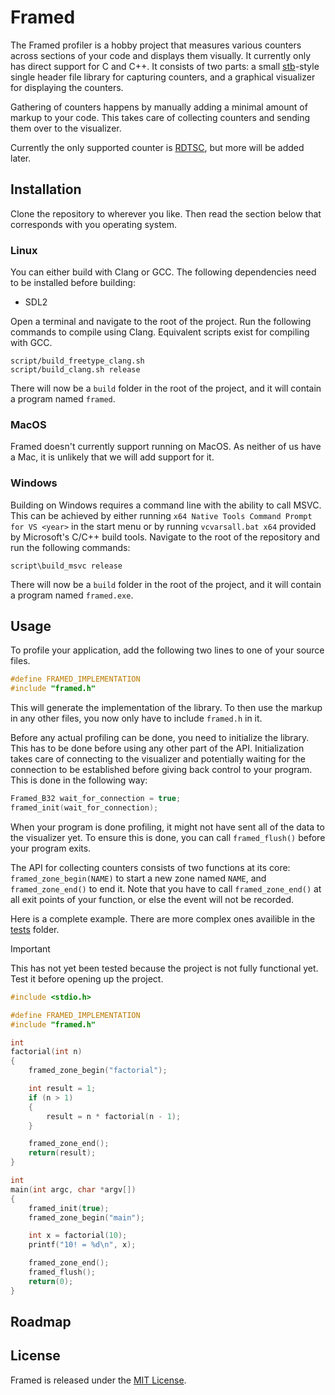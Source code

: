 # Framed

The Framed profiler is a hobby project that measures various counters across
sections of your code and displays them visually. It currently only has direct support for C and C++. 
It consists of two parts: a small [stb](https://github.com/nothings/stb)-style single header file library for capturing counters, and a
graphical visualizer for displaying the counters.

Gathering of counters happens by manually adding a minimal amount of markup to
your code. This takes care of collecting counters and sending them over to the
visualizer.

Currently the only supported counter is [RDTSC], but more will be added later.


## Installation

Clone the repository to wherever you like. Then read the section below that
corresponds with you operating system.

### Linux

You can either build with Clang or GCC. The following dependencies need to be
installed before building:

* SDL2

Open a terminal and navigate to the root of the project. Run the following
commands to compile using Clang. Equivalent scripts exist for
compiling with GCC.

```
script/build_freetype_clang.sh 
script/build_clang.sh release
```

There will now be a `build` folder in the root of the project, and it will
contain a program named `framed`.

### MacOS

Framed doesn't currently support running on MacOS. As neither of us have a
Mac, it is unlikely that we will add support for it.

### Windows

Building on Windows requires a command line with the ability to call MSVC.
This can be achieved by either running `x64 Native Tools Command Prompt for
VS <year>` in the start menu or by running `vcvarsall.bat x64` provided by Microsoft's C/C++ build tools. 
Navigate to the root of the repository and run
the following commands:

```
script\build_msvc release
```

There will now be a `build` folder in the root of the project, and it will
contain a program named `framed.exe`.

## Usage

To profile your application, add the following two lines to one of your source
files.

```c
#define FRAMED_IMPLEMENTATION
#include "framed.h"
```

This will generate the implementation of the library. To then use the markup in
any other files, you now only have to include `framed.h` in it.

Before any actual profiling can be done, you need to initialize the library.
This has to be done before using any other part of the API. Initialization
takes care of connecting to the visualizer and potentially waiting for the
connection to be established before giving back control to your program. This
is done in the following way:

```c
Framed_B32 wait_for_connection = true;
framed_init(wait_for_connection);
```

When your program is done profiling, it might not have sent all of the data to
the visualizer yet. To ensure this is done, you can call `framed_flush()`
before your program exits.

The API for collecting counters consists of two functions at its core:
`framed_zone_begin(NAME)` to start a new zone named `NAME`, and
`framed_zone_end()` to end it. Note that you have to call `framed_zone_end()`
at all exit points of your function, or else the event will not be recorded.

Here is a complete example. There are more complex ones availible in
the [tests](/src/tests) folder.

> [!IMPORTANT]
> This has not yet been tested because the project is not fully functional yet.
> Test it before opening up the project.

```c
#include <stdio.h>

#define FRAMED_IMPLEMENTATION
#include "framed.h"

int
factorial(int n)
{
    framed_zone_begin("factorial");

    int result = 1;
    if (n > 1)
    {
        result = n * factorial(n - 1);
    }

    framed_zone_end();
    return(result);
}

int
main(int argc, char *argv[])
{
    framed_init(true);
    framed_zone_begin("main");

    int x = factorial(10);
    printf("10! = %d\n", x);

    framed_zone_end();
    framed_flush();
    return(0);
}
```


## Roadmap

## License

Framed is released under the [MIT License].


[MIT License]: https://mit-license.org/
[RDTSC]: https://en.wikipedia.org/wiki/Time_Stamp_Counter 
